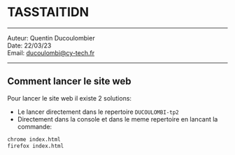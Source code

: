 # TASSTAITIDN


---

Auteur: Quentin Ducoulombier  
Date: 22/03/23  
Email: ducoulombi@cy-tech.fr

---

## Comment lancer le site web

Pour lancer le site web il existe 2 solutions:
- Le lancer directement dans le repertoire ```DUCOULOMBI-tp2``` 
- Directement dans la console et dans le meme repertoire en lancant la commande: 
```bash
chrome index.html  
firefox index.html
```

